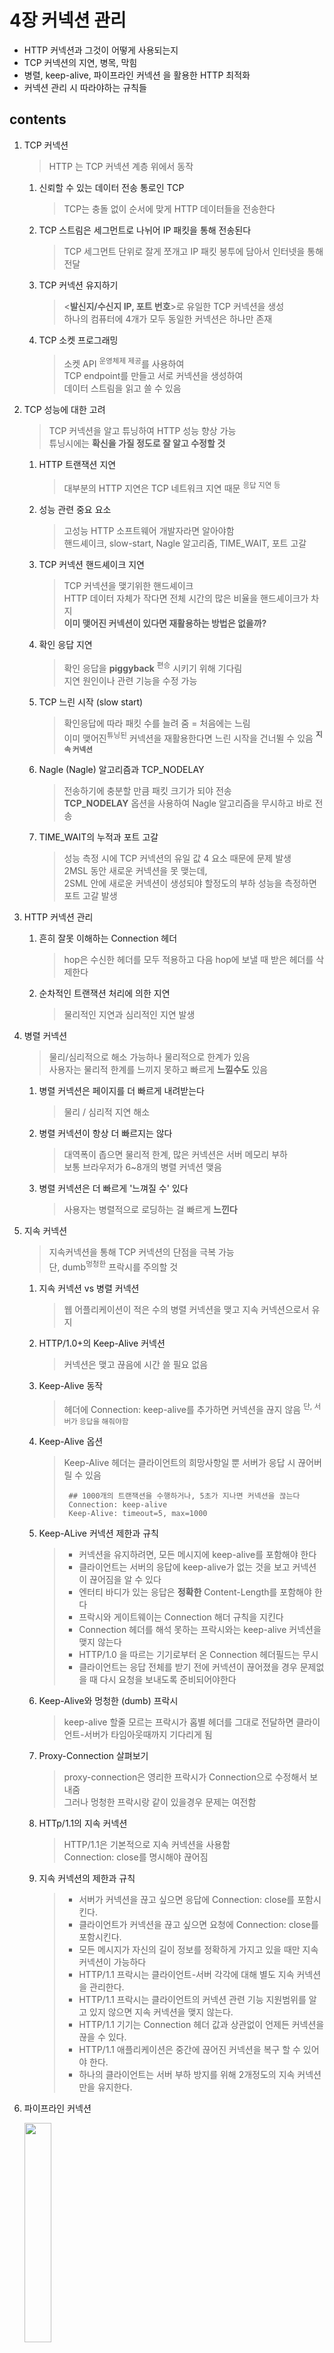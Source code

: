 <h1>4장 커넥션 관리</h1>

>

- HTTP 커넥션과 그것이 어떻게 사용되는지
- TCP 커넥션의 지연, 병목, 막힘
- 병렬, keep-alive, 파이프라인 커넥션 을 활용한 HTTP 최적화
- 커넥션 관리 시 따라야하는 규칙들

<h2>contents</h2>

1. TCP 커넥션
   > HTTP 는 TCP 커넥션 계층 위에서 동작

    1. 신뢰할 수 있는 데이터 전송 통로인 TCP
       > TCP는 충돌 없이 순서에 맞게 HTTP 데이터들을 전송한다

    2. TCP 스트림은 세그먼트로 나뉘어 IP 패킷을 통해 전송된다
       > TCP 세그먼트 단위로 잘게 쪼개고 IP 패킷 봉투에 담아서 인터넷을 통해 전달

    3. TCP 커넥션 유지하기
       > <**발신지/수신지 IP, 포트 번호**>로 유일한 TCP 커넥션을 생성  
       하나의 컴퓨터에 4개가 모두 동일한 커넥션은 하나만 존재

    4. TCP 소켓 프로그래밍
       > 소켓 API <sup>운영체제 제공</sup>를 사용하여   
       TCP endpoint를 만들고 서로 커넥션을 생성하여   
       데이터 스트림을 읽고 쓸 수 있음

2. TCP 성능에 대한 고려
    > TCP 커넥션을 알고 튜닝하여 HTTP 성능 향상 가능  
        튜닝시에는 **확신을 가질 정도로 잘 알고 수정할 것**  

    1. HTTP 트랜잭션 지연
       > 대부분의 HTTP 지연은 TCP 네트워크 지연 때문 <sup>응답 지연 등</sup>  
       
    2. 성능 관련 중요 요소
       > 고성능 HTTP 소프트웨어 개발자라면 알아야함  
        핸드셰이크, slow-start, Nagle 알고리즘, TIME_WAIT, 포트 고갈

    3. TCP 커넥션 핸드셰이크 지연
       > TCP 커넥션을 맺기위한 핸드셰이크   
       HTTP 데이터 자체가 작다면 전체 시간의 많은 비율을 핸드셰이크가 차지  
       **이미 맺어진 커넥션이 있다면 재활용하는 방법은 없을까?**

    4. 확인 응답 지연
       > 확인 응답을 **piggyback** <sup>편승</sup> 시키기 위해 기다림    
         지연 원인이나 관련 기능을 수정 가능  

    5. TCP 느린 시작 (slow start)
       > 확인응답에 따라 패킷 수를 늘려 줌 = 처음에는 느림  
         이미 맺어진<sup>튜닝된</sup> 커넥션을 재활용한다면 느린 시작을 건너뛸 수 있음 **<sup>지속 커넥션</sup>**

    6. Nagle (Nagle) 알고리즘과 TCP_NODELAY
        > 전송하기에 충분할 만큼 패킷 크기가 되야 전송  
          **TCP_NODELAY** 옵션을 사용하여 Nagle 알고리즘을 무시하고 바로 전송

    7. TIME_WAIT의 누적과 포트 고갈
       > 성능 측정 시에 TCP 커넥션의 유일 값 4 요소 때문에 문제 발생    
         2MSL 동안 새로운 커넥션을 못 맺는데,   
         2SML 안에 새로운 커넥션이 생성되야 할정도의 부하 성능을 측정하면 포트 고갈 발생
       
3. HTTP 커넥션 관리
    1. 흔히 잘못 이해하는 Connection 헤더
        > hop은 수신한 헤더를 모두 적용하고 다음 hop에 보낼 때 받은 헤더를 삭제한다

    2. 순차적인 트랜잭션 처리에 의한 지연
        > 물리적인 지연과 심리적인 지연 발생  

4. 병렬 커넥션
    > 물리/심리적으로 해소 가능하나 물리적으로 한계가 있음  
      사용자는 물리적 한계를 느끼지 못하고 빠르게 **느낄수도** 있음

    1. 병렬 커넥션은 페이지를 더 빠르게 내려받는다
        > 물리 / 심리적 지연 해소 

    2. 병렬 커넥션이 항상 더 빠르지는 않다
        > 대역폭이 좁으면 물리적 한계, 많은 커넥션은 서버 메모리 부하  
            보통 브라우저가 6~8개의 병렬 커넥션 맺음

    3. 병렬 커넥션은 더 빠르게 '느껴질 수' 있다
        > 사용자는 병렬적으로 로딩하는 걸 빠르게 **느낀다**

5. 지속 커넥션
    > 지속커넥션을 통해 TCP 커넥션의 단점을 극복 가능  
      단, dumb<sup>멍청한</sup> 프락시를 주의할 것
   
    1. 지속 커넥션 vs 병렬 커넥션
        > 웹 어플리케이션이 적은 수의 병렬 커넥션을 맺고 지속 커넥션으로서 유지

    2. HTTP/1.0+의 Keep-Alive 커넥션
        > 커넥션은 맺고 끊음에 시간 쓸 필요 없음

    3. Keep-Alive 동작
        > 헤더에 Connection: keep-alive를 추가하면 커넥션을 끊지 않음 <sup>단, 서버가 응답을 해줘야함</sup>  
          
    4. Keep-Alive 옵션
       > Keep-Alive 헤더는 클라이언트의 희망사항일 뿐 서버가 응답 시 끊어버릴 수 있음  
          > ~~~~
          >  ## 1000개의 트랜잭션을 수행하거나, 5초가 지나면 커넥션을 끊는다
          >  Connection: keep-alive
          >  Keep-Alive: timeout=5, max=1000
          >  ~~~~

    5. Keep-ALive 커넥션 제한과 규칙
       > - 커넥션을 유지하려면, 모든 메시지에 keep-alive를 포함해야 한다
       > - 클라이언트는 서버의 응답에 keep-alive가 없는 것을 보고 커넥션이 끊어짐을 알 수 있다
       > - 엔터티 바디가 있는 응답은 **정확한** Content-Length를 포함해야 한다
       > - 프락시와 게이트웨이는 Connection 해더 규칙을 지킨다
       > - Connection 헤더를 해석 못하는 프락시와는 keep-alive 커넥션을 맺지 않는다
       > - HTTP/1.0 을 따르는 기기로부터 온 Connection 헤더필드는 무시
       > - 클라이언트는 응답 전체를 받기 전에 커넥션이 끊어졌을 경우 문제없을 때 다시 요청을 보내도록 준비되어야한다
       
    6. Keep-Alive와 멍청한 (dumb) 프락시
       > keep-alive 할줄 모르는 프락시가 홉별 헤더를 그대로 전달하면 클라이언트-서버가 타임아웃때까지 기다리게 됨

    7. Proxy-Connection 살펴보기
       > proxy-connection은 영리한 프락시가 Connection으로 수정해서 보내줌  
         그러나 멍청한 프락시랑 같이 있을경우 문제는 여전함

    8. HTTp/1.1의 지속 커넥션
       >  HTTP/1.1은 기본적으로 지속 커넥션을 사용함  
          Connection: close를 명시해야 끊어짐

    9. 지속 커넥션의 제한과 규칙
       > - 서버가 커넥션을 끊고 싶으면 응답에 Connection: close를 포함시킨다.
       > - 클라이언트가 커넥션을 끊고 싶으면 요청에 Connection: close를 포함시킨다.
       > - 모든 메시지가 자신의 길이 정보를 정확하게 가지고 있을 때만 지속 커넥션이 가능하다
       > - HTTP/1.1 프락시는 클라이언트-서버 각각에 대해 별도 지속 커넥션을 관리한다.
       > - HTTP/1.1 프락시는 클라이언트의 커넥션 관련 기능 지원범위를 알고 있지 않으면 지속 커넥션을 맺지 않는다.
       > - HTTP/1.1 기기는 Connection 헤더 값과 상관없이 언제든 커넥션을 끊을 수 있다.
       > - HTTP/1.1 애플리케이션은 중간에 끊어진 커넥션을 복구 할 수 있어야 한다.
       > - 하나의 클라이언트는 서버 부하 방지를 위해 2개정도의 지속 커넥션만을 유지한다.
 
6. 파이프라인 커넥션  

   <img src="img.png"  width="30%"/>  
   
    > - 클라이언트는 지속커넥션인지 확인하기 전까지 파이프라인 이어선 안된다.
    > - 클라이언트는 완료되지 않은 요청이 파이프라인에 있을 시 다시 커넥션을 맺고 요청 가능해야 한다.
    > - 비멱등 요청 <sup>ex. POST</sup>은 파이프라인을 이용해선 안된다. <sub>에러 발생 시 파이프라인에 어떤 요청이 실패했는지 알 수 없음</sub>

7. 커넥션 끊기에 대한 미스터리
    1. '마음대로' 커넥션 끊기
    2. Content-Length와 Truncation
    3. 커넥션 끊기의 허용, 재시도, 멱등성
    4. 우아한 커넥션 끊기
8. 추가 정보
    1. HTTP 커넥션 관련 참고자료
    2. HTTP 성능 이슈 관련 참고자료
    3. TCP/IP 관련 참고자료
